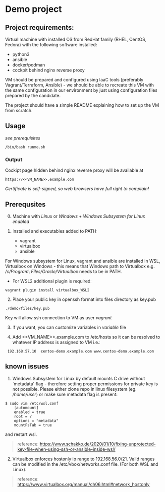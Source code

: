# Demo project                  #

## Project requirements: ##
  Virtual machine with installed OS from RedHat family (RHEL, CentOS, Fedora) with the following software installed:
   - python3
   - ansible
   - docker/podman
   - cockpit behind nginx reverse proxy

  VM should be prepared and configured using IaaC tools (preferably Vagrant/Terraform, Ansible) - we should be able to recreate this VM with the same configuration in our environment by just using configuration files prepared by the candidate.

  The project should have a simple README explaining how to set up the VM from scratch.


## Usage ##
*see prerequisites*

```
/bin/bash runme.sh
```

### Output ###
Cockipt page hidden behind nginx reverse proxy will be available at

```
https://<<VM_NAME>>.example.com 
```

*Certificate is self-signed, so web browsers have full right to complain!*

## Prerequsites ##

0. Machine with *Linux* or *Windows + Windows Subsystem for Linux enabled*

1. Installed and executables added to PATH:
   - vagrant
   - virtualbox
   - ansible
   
For Windows subsystem for Linux, vagrant and ansible are installed in WSL, Virtualbox on Windows - this means that Windows path to Virtualbox e.g. */c/Program\ Files/Oracle/Virtualbox* needs to be in PATH.
   - For WSL2 additional plugin is required:
   
```
vagrant plugin install virtualbox_WSL2
```
    
2. Place your public key in openssh format into files directory as key.pub
  
  ```
  ./demo/files/key.pub
  ```
  
  Key will allow ssh connection to VM as user *vagrant* 

3. If you want, you can customize variables in *variable* file

4. Add <<VM_NAME>>.example.com to /etc/hosts so it can be resolved to whatever IP address is assigned to VM i.e.:

```
 192.168.57.10	centos-demo.example.com www.centos-demo.example.com
```

 ## known issues ##

1. Windows Subsystem for Linux by default mounts C drive without 'metadata' flag - therefore setting proper permissions
   for private key is not possible. 
   Please either clone repo in linux filesystem (eg. */home/user*) or make sure metadata flag is present:
   
```
$ sudo vim /etc/wsl.conf
    [automount]
    enabled = true
    root = /
    options = "metadata"
    mountFsTab = true
```

   and restart wsl.
  > reference: https://www.schakko.de/2020/01/10/fixing-unprotected-key-file-when-using-ssh-or-ansible-inside-wsl/


2. Virtualbox enforces hostonly ip range to 192.168.56.0/21.
   Valid ranges can be modified in the /etc/vbox/networks.conf file. (For both WSL and Linux).
  > reference: https://www.virtualbox.org/manual/ch06.html#network_hostonly

